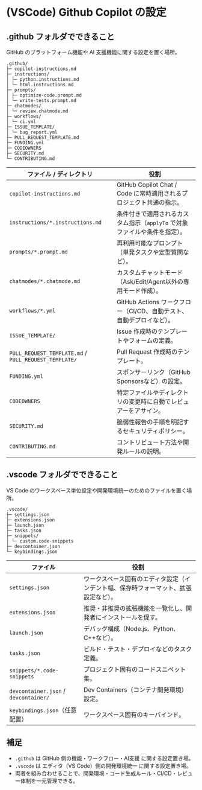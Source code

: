 # (VSCode) Github Copilot の設定

## .github フォルダでできること

GitHub のプラットフォーム機能や AI 支援機能に関する設定を置く場所。

```
.github/
├─ copilot-instructions.md
├─ instructions/
│ ├─ python.instructions.md
│ └─ html.instructions.md
├─ prompts/
│ ├─ optimize-code.prompt.md
│ └─ write-tests.prompt.md
├─ chatmodes/
│ └─ review.chatmode.md
├─ workflows/
│ └─ ci.yml
├─ ISSUE_TEMPLATE/
│ └─ bug_report.yml
├─ PULL_REQUEST_TEMPLATE.md
├─ FUNDING.yml
├─ CODEOWNERS
├─ SECURITY.md
└─ CONTRIBUTING.md
```

| ファイル / ディレクトリ | 役割 |
|-------------------------|------|
| `copilot-instructions.md` | GitHub Copilot Chat / Code に常時適用されるプロジェクト共通の指示。 |
| `instructions/*.instructions.md` | 条件付きで適用されるカスタム指示（`applyTo` で対象ファイルや条件を指定）。 |
| `prompts/*.prompt.md` | 再利用可能なプロンプト（単発タスクや定型質問など）。 |
| `chatmodes/*.chatmode.md` | カスタムチャットモード（Ask/Edit/Agent以外の専用モード作成）。 |
| `workflows/*.yml` | GitHub Actions ワークフロー（CI/CD、自動テスト、自動デプロイなど）。 |
| `ISSUE_TEMPLATE/` | Issue 作成時のテンプレートやフォームの定義。 |
| `PULL_REQUEST_TEMPLATE.md` / `PULL_REQUEST_TEMPLATE/` | Pull Request 作成時のテンプレート。 |
| `FUNDING.yml` | スポンサーリンク（GitHub Sponsorsなど）の設定。 |
| `CODEOWNERS` | 特定ファイルやディレクトリの変更時に自動でレビュアーをアサイン。 |
| `SECURITY.md` | 脆弱性報告の手順を明記するセキュリティポリシー。 |
| `CONTRIBUTING.md` | コントリビュート方法や開発ルールの説明。 |

## .vscode フォルダでできること

VS Code のワークスペース単位設定や開発環境統一のためのファイルを置く場所。

```
.vscode/
├─ settings.json
├─ extensions.json
├─ launch.json
├─ tasks.json
├─ snippets/
│ └─ custom.code-snippets
├─ devcontainer.json
└─ keybindings.json
```


| ファイル | 役割 |
|----------|------|
| `settings.json` | ワークスペース固有のエディタ設定（インデント幅、保存時フォーマット、拡張設定など）。 |
| `extensions.json` | 推奨・非推奨の拡張機能を一覧化し、開発者にインストールを促す。 |
| `launch.json` | デバッグ構成（Node.js、Python、C++など）。 |
| `tasks.json` | ビルド・テスト・デプロイなどのタスク定義。 |
| `snippets/*.code-snippets` | プロジェクト固有のコードスニペット集。 |
| `devcontainer.json` / `devcontainer/` | Dev Containers（コンテナ開発環境）設定。 |
| `keybindings.json`（任意配置） | ワークスペース固有のキーバインド。 |

## 補足

- `.github` は GitHub 側の機能・ワークフロー・AI支援 に関する設定置き場。
- `.vscode` は エディタ（VS Code）側の開発環境統一 に関する設定置き場。
- 両者を組み合わせることで、開発環境・コード生成ルール・CI/CD・レビュー体制を一元管理できる。